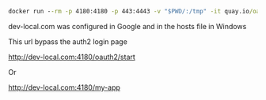 ```cmd
docker run --rm -p 4180:4180 -p 443:4443 -v "$PWD/:/tmp" -it quay.io/oauth2-proxy/oauth2-proxy --config=/tmp/oauth2-proxy.cfg
```

dev-local.com was configured in Google and in the hosts file in Windows

This url bypass the auth2 login page

http://dev-local.com:4180/oauth2/start

Or

http://dev-local.com:4180/my-app